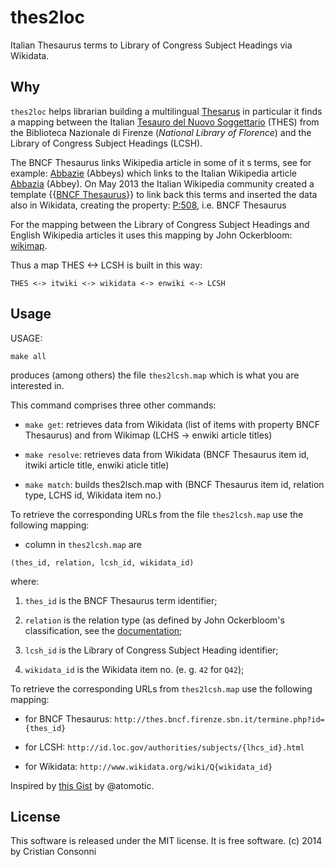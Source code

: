 thes2loc
========

Italian Thesaurus terms to Library of Congress Subject Headings via Wikidata.

Why
---

`thes2loc` helps librarian building a multilingual 
[Thesarus](http://en.wikipedia.org/wiki/Thesaurus) in particular it finds
a mapping between the Italian 
[Tesauro del Nuovo Soggettario](http://thes.bncf.firenze.sbn.it) (THES)
from the Biblioteca Nazionale di Firenze (_National Library of Florence_)
and the Library of Congress Subject Headings (LCSH).

The BNCF Thesaurus links Wikipedia article in some of it s terms, see
for example: [Abbazie](http://thes.bncf.firenze.sbn.it/termine.php?id=17357)
(Abbeys) which links to the Italian Wikipedia article
[Abbazia](https://it.wikipedia.org/wiki/Abbazia) (Abbey). On May 2013 the
Italian Wikipedia community created a template
{{[BNCF Thesaurus](https://it.wikipedia.org/wiki/Template:BNCF_Thesaurus)}}
to link back this terms and inserted the data also in Wikidata, creating the 
property: [P:508](https://www.wikidata.org/wiki/Property:P508), i.e. 
BNCF Thesaurus

For the mapping between the Library of Congress Subject Headings and English
Wikipedia articles it uses this mapping by John Ockerbloom:
[wikimap](https://github.com/JohnMarkOckerbloom/ftl/blob/master/data/wikimap).

Thus a map THES <-> LCSH is built in this way:

`THES <-> itwiki <-> wikidata <-> enwiki <-> LCSH`

Usage
------
USAGE:

`make all`

produces (among others) the file `thes2lcsh.map` which is what you are
interested in.

This command comprises three other commands:

* `make get`: retrieves data from Wikidata (list of items with property BNCF
Thesaurus) and from Wikimap (LCHS -> enwiki article titles)

* `make resolve`: retrieves data from Wikidata (BNCF Thesaurus item id, itwiki
article title, enwiki aticle title)

* `make match`: builds thes2lsch.map with (BNCF Thesaurus item id, relation
type, LCHS id, Wikidata item no.)

To retrieve the corresponding URLs from the file `thes2lcsh.map` use the 
following mapping:

* column in  `thes2lcsh.map` are 


`(thes_id, relation, lcsh_id, wikidata_id)`

where:

1. `thes_id` is the BNCF Thesaurus term identifier;

2. `relation` is the relation type 
(as defined by John Ockerbloom's classification, see the [documentation](https://github.com/JohnMarkOckerbloom/ftl/blob/master/data/docs);

3. `lcsh_id` is the Library of Congress Subject Heading identifier;

4. `wikidata_id` is the Wikidata item no. (e. g. `42` for `Q42`);


To retrieve the corresponding URLs from `thes2lcsh.map` use the following
mapping:

* for BNCF Thesaurus: `http://thes.bncf.firenze.sbn.it/termine.php?id={thes_id}`

* for LCSH: `http://id.loc.gov/authorities/subjects/{lhcs_id}.html`

* for Wikidata: `http://www.wikidata.org/wiki/Q{wikidata_id}`


Inspired by [this Gist](https://gist.github.com/atomotic/7229203)
by @atomotic.

License
-------

This software is released under the MIT license. It is free software.
(c) 2014 by Cristian Consonni
